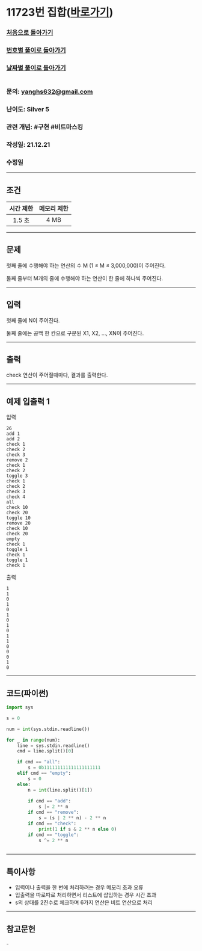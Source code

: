 # 11723번 집합([바로가기](https://www.acmicpc.net/problem/11723))

### [처음으로 돌아가기](/README.md)
### [번호별 풀이로 돌아가기](README.md)
### [날짜별 풀이로 돌아가기](/Sort%20by%20date.md)
#
### 문의: yanghs632@gmail.com
### 난이도: Silver 5
### 관련 개념: #구현 #비트마스킹
### 작성일: 21.12.21
### 수정일

---
## 조건
시간 제한|메모리 제한|
:---:|:---:
1.5 초|4 MB

---
## 문제
첫째 줄에 수행해야 하는 연산의 수 M (1 ≤ M ≤ 3,000,000)이 주어진다.

둘째 줄부터 M개의 줄에 수행해야 하는 연산이 한 줄에 하나씩 주어진다.

---
## 입력
첫째 줄에 N이 주어진다.

둘째 줄에는 공백 한 칸으로 구분된 X1, X2, ..., XN이 주어진다.

---
## 출력
check 연산이 주어질때마다, 결과를 출력한다.

---
## 예제 입출력 1
입력
```
26
add 1
add 2
check 1
check 2
check 3
remove 2
check 1
check 2
toggle 3
check 1
check 2
check 3
check 4
all
check 10
check 20
toggle 10
remove 20
check 10
check 20
empty
check 1
toggle 1
check 1
toggle 1
check 1
```

출력
```
1
1
0
1
0
1
0
1
0
1
1
0
0
0
1
0
```

---
## 코드(파이썬)
```python
import sys

s = 0

num = int(sys.stdin.readline())

for _ in range(num):
    line = sys.stdin.readline()
    cmd = line.split()[0]

    if cmd == "all":
        s = 0b111111111111111111111
    elif cmd == "empty":
        s = 0
    else:
        n = int(line.split()[1])
        
        if cmd == "add":
            s |= 2 ** n      
        if cmd == "remove":
            s = (s | 2 ** n) - 2 ** n      
        if cmd == "check":
            print(1 if s & 2 ** n else 0)
        if cmd == "toggle":
            s ^= 2 ** n
        
```

---
## 특이사항
- 입력이나 출력을 한 번에 처리하려는 경우 메모리 초과 오류
- 입출력을 따로따로 처리하면서 리스트에 삽입하는 경우 시간 초과
- s의 상태를 2진수로 체크하며 6가지 연산은 비트 연산으로 처리

---
## 참고문헌
\-